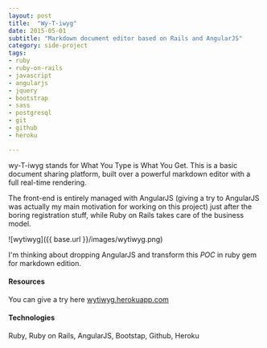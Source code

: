 ```yaml
---
layout: post
title:  "Wy-T-iwyg"
date: 2015-05-01
subtitle: "Markdown document editor based on Rails and AngularJS"
category: side-project
tags:
- ruby
- ruby-on-rails
- javascript
- angularjs
- jquery
- bootstrap
- sass
- postgresql
- git
- github
- heroku

---
```


wy-T-iwyg stands for What You Type is What You Get. This is a basic document sharing platform, built over a powerful markdown editor with a full real-time rendering.

The front-end is entirely managed with AngularJS (giving a try to AngularJS was actually my main motivation for working on this project)
just after the boring registration stuff, while Ruby on Rails takes care of the business model.

![wytiwyg]({{ base.url }}/images/wytiwyg.png)

I'm thinking about dropping AngularJS and transform this _POC_ in ruby gem for markdown edition.

#### Resources

You can give a try here [wytiwyg.herokuapp.com](http://wytiwyg.herokuapp.com)

#### Technologies

Ruby, Ruby on Rails, AngularJS, Bootstap, Github, Heroku
